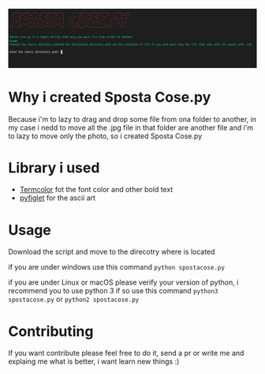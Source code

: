 ![Screenshot](screen.png)

# Why i created Sposta Cose.py
 Because i'm to lazy to drag and drop some file from ona folder to another, in my case i nedd to move all the .jpg file in that folder are another file and i'm to lazy to move only the photo, so i created Sposta Cose.py

# Library i used
* [Termcolor](https://pypi.org/project/termcolor/) fot the font color and other bold text
* [pyfiglet](https://pypi.org/project/pyfiglet/) for the ascii art

# Usage
Download the script and move to the direcotry where is located


if you are under windows use this command ```python spostacose.py```


if you are under Linux or macOS please verify your version of python, i recommend you to use python 3 if so use this command ```python3 spostacose.py``` or ```python2 spostacose.py```

# Contributing
If you want contribute please feel free to do it, send a pr or write me and explaing me what is better, i want learn new things :)
